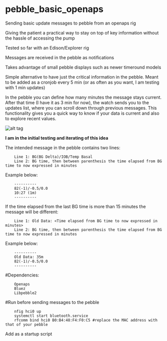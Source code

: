 # pebble_basic_openaps

Sending basic update messages to pebble from an openaps rig

Giving the patient a practical way to stay on top of key information without the hassle of accessing the pump
 
Tested so far with an Edison/Explorer rig

Messages are received in the pebble as notifications

Takes advantage of small pebble displays such as newer timeround models

Simple alternative to have just the critical information in the pebble. Meant to be added as a cronjob every 5 min (or as often as you want, I am testing with 1 min updates)

In the pebble you can define how many minutes the message stays current. After that time (I have it as 3 min for now), the watch sends you to the updates list, where you can scroll down through previous messages. This functionality gives you a quick way to know if your data is current and also to explore recent values.


![alt tag](https://github.com/betluis/pebble_basic_openaps/blob/master/picture.JPG)


**I am in the initial testing and iterating of this idea**

The intended message in the pebble contains two lines:

        Line 1: BG(BG Delta)/IOB/Temp Basal
        Line 2: BG time, then between parenthesis the time elapsed from BG time to now expressed in minutes
  
Example below:

        ----------
        82(-1)/-0.5/0.0
        10:27 (1m)
        ----------

If the time elapsed from the last BG time is more than 15 minutes the message will be different:

        Line 1: Old Data: <Time elapsed from BG time to now expressed in minutes>
        Line 2: BG time, then between parenthesis the time elapsed from BG time to now expressed in minutes
        
Example below:

        ----------
        Old Data: 35m 
        82(-1)/-0.5/0.0
        ----------

#Dependencies:

        Openaps
        Bluez
        Libpebble2

#Run before sending messages to the pebble 

        nfig hci0 up
        systemctl start bluetooth.service 
        rfcomm bind hci0 B0:B4:48:F4:F0:C5 #replace the MAC address with that of your pebble

Add as a startup script

